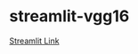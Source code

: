 # streamlit-vgg16
[Streamlit Link](https://share.streamlit.io/hansheng0512/streamlit-vgg16/streamlit_deploy/main.py)
